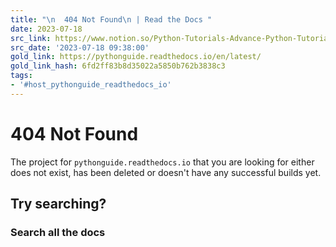 ```yaml
---
title: "\n  404 Not Found\n | Read the Docs "
date: 2023-07-18
src_link: https://www.notion.so/Python-Tutorials-Advance-Python-Tutorials-documentation-dcda0582ef5245bdbdf5fdc102a300b0
src_date: '2023-07-18 09:38:00'
gold_link: https://pythonguide.readthedocs.io/en/latest/
gold_link_hash: 6fd2ff83b8d35022a5850b762b3838c3
tags:
- '#host_pythonguide_readthedocs_io'
---
```



404 Not Found
=============




 The project for `pythonguide.readthedocs.io` that you are looking for either does not exist, has been deleted or doesn't have any successful builds yet.
 



Try searching?
--------------



### Search all the docs